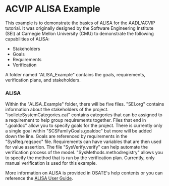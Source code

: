 # ACVIP ALISA Example

This example is to demonstrate the basics of ALISA for the AADL/ACVIP tutorial.
It was originally designed by the Software Engineering Institute (SEI) at
Carnegie Mellon University (CMU) to demonstrate the following
capabilities of ALISA:

* Stakeholders
* Goals
* Requirements
* Verification

A folder named "ALISA_Example" contains the goals, requirements, verification plans, and stakeholders.

### ALISA

Within the "ALISA_Example" folder, there will be five files. "SEI.org" contains information about the stakeholders of the project. "isolleteSystemCategories.cat" contains categories that can be assigned to a requirement to help group requirements together. Files that end in ".goaldoc" allow you to specify goals for the project. There is currently only a single goal within "SCSFamilyGoals.goaldoc" but more will be added down the line. 
Goals are referenced by requirements in the "SysReq.reqspec" file. Requirements can have variables that are then used for value assertion. The file "SysVerify.verify" can help automate the verification process of the model. "SysMethods.methodregistry" allows you to specify the method that is run by the verification plan. Currently, only manual verification is used for this example.

More information on ALISA is provided in OSATE's help contents or you can reference the [ALISA User Guide](https://rawgit.com/osate/alisa/develop/org.osate.alisa.help/contents/00-Main.html).